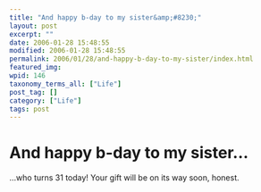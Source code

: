 ```yaml
---
title: "And happy b-day to my sister&amp;#8230;"
layout: post
excerpt: ""
date: 2006-01-28 15:48:55
modified: 2006-01-28 15:48:55
permalink: 2006/01/28/and-happy-b-day-to-my-sister/index.html
featured_img: 
wpid: 146
taxonomy_terms_all: ["Life"]
post_tag: []
category: ["Life"]
tags: post
---
```


# And happy b-day to my sister&#8230;

…who turns 31 today! Your gift will be on its way soon, honest.